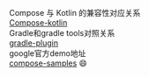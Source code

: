Compose 与 Kotlin 的兼容性对应关系  
[Compose-kotlin](https://developer.android.google.cn/jetpack/androidx/releases/compose-kotlin?hl=zh-cn)  
Gradle和gradle tools对照关系  
[gradle-plugin](https://developer.android.google.cn/studio/releases/gradle-plugin?hl=zh-cn)  
google官方demo地址  
[compose-samples](https://github.com/android/compose-samples)
:smile:
